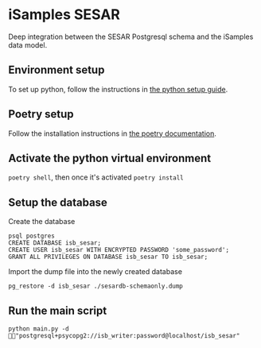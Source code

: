 # iSamples SESAR
Deep integration between the SESAR Postgresql schema and the iSamples data model.

## Environment setup
To set up python, follow the instructions in [the python setup guide](docs/python_setup.md.html).

## Poetry setup
Follow the installation instructions in [the poetry documentation](https://python-poetry.org/docs/#installation).

## Activate the python virtual environment
`poetry shell`, then once it's activated `poetry install`

## Setup the database
Create the database

```
psql postgres
CREATE DATABASE isb_sesar;
CREATE USER isb_sesar WITH ENCRYPTED PASSWORD 'some_password';
GRANT ALL PRIVILEGES ON DATABASE isb_sesar TO isb_sesar;
```
Import the dump file into the newly created database

```
pg_restore -d isb_sesar ./sesardb-schemaonly.dump
```

## Run the main script
`python main.py -d "postgresql+psycopg2://isb_writer:password@localhost/isb_sesar"`